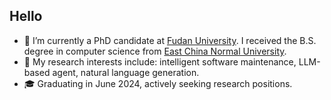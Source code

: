 ## Hello 
<!-- <img src="https://raw.githubusercontent.com/MartinHeinz/MartinHeinz/master/wave.gif" width="10px"> -->

- 🌱 I’m currently a PhD candidate at [Fudan University](https://www.fudan.edu.cn/). I received the B.S. degree in computer science from [East China Normal University](https://www.ecnu.edu.cn/).
- 📖 My research interests include: intelligent software maintenance, LLM-based agent, natural language generation.
- 🎓 Graduating in June 2024, actively seeking research positions.

<!-- ### ✍ Blog & Writing

Apart from coding, I also maintain a blog - you can find my articles on my website at martinheinz.dev as well as on Medium and DEV.to. -->

<!--
**itaowei/itaowei** is a ✨ _special_ ✨ repository because its `README.md` (this file) appears on your GitHub profile.

Here are some ideas to get you started:

- 🔭 I’m currently working on ...
-  I’m currently learning ...
- 👯 I’m looking to collaborate on ...
- 🤔 I’m looking for help with ...
- 💬 Ask me about ...
- 📫 How to reach me: ...
- 😄 Pronouns: ...
- ⚡ Fun fact: ...

![GitHub stats](https://github-readme-stats.vercel.app/api?username=itaowei&show_icons=true&theme=default)
-->


